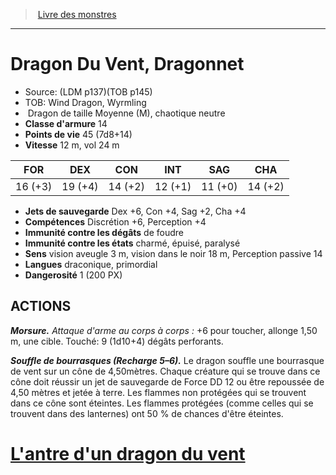 ﻿> [Livre des monstres](tome_of_beasts.md)

---

# Dragon Du Vent, Dragonnet

- Source: (LDM p137)(TOB p145)
- TOB: Wind Dragon, Wyrmling
-  Dragon de taille Moyenne (M), chaotique neutre
- **Classe d'armure** 14
- **Points de vie** 45 (7d8+14)
- **Vitesse** 12 m, vol 24 m

|FOR|DEX|CON|INT|SAG|CHA|
|---|---|---|---|---|---|
|16 (+3)|19 (+4)|14 (+2)|12 (+1)|11 (+0)|14 (+2)|

- **Jets de sauvegarde** Dex +6, Con +4, Sag +2, Cha +4
- **Compétences** Discrétion +6, Perception +4
- **Immunité contre les dégâts** de foudre
- **Immunité contre les états** charmé, épuisé, paralysé
- **Sens** vision aveugle 3 m, vision dans le noir 18 m, Perception passive 14
- **Langues** draconique, primordial
- **Dangerosité** 1 (200 PX)

## ACTIONS

**_Morsure._** _Attaque d'arme au corps à corps :_ +6 pour toucher, allonge 1,50 m, une cible. Touché: 9 (1d10+4) dégâts perforants.

**_Souffle de bourrasques (Recharge 5–6)._** Le dragon souffle une bourrasque de vent sur un cône de 4,50mètres. Chaque créature qui se trouve dans ce cône doit réussir un jet de sauvegarde de Force DD 12 ou être repoussée de 4,50 mètres et jetée à terre. Les flammes non protégées qui se trouvent dans ce cône sont éteintes. Les flammes protégées (comme celles qui se trouvent dans des lanternes) ont 50 % de chances d'être éteintes.

# [L'antre d'un dragon du vent](tome_of_beasts_lantre_dun_dragon_du_vent.md)

